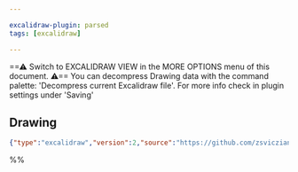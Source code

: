 ```yaml
---

excalidraw-plugin: parsed
tags: [excalidraw]

---
```

==⚠  Switch to EXCALIDRAW VIEW in the MORE OPTIONS menu of this document. ⚠== You can decompress Drawing data with the command palette: 'Decompress current Excalidraw file'. For more info check in plugin settings under 'Saving'


## Drawing
```json
{"type":"excalidraw","version":2,"source":"https://github.com/zsviczian/obsidian-excalidraw-plugin/releases/tag/2.6.7","elements":[],"appState":{"gridSize":null,"viewBackgroundColor":"#ffffff"}}
```
%%